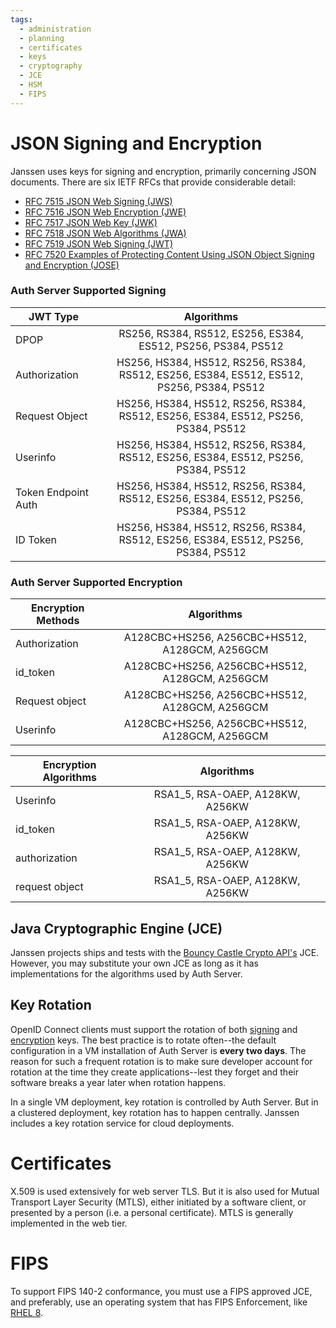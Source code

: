 ```yaml
---
tags:
  - administration
  - planning
  - certificates
  - keys
  - cryptography
  - JCE
  - HSM
  - FIPS
---
```


# JSON Signing and Encryption

Janssen uses keys for signing and encryption, primarily concerning
JSON documents. There are six IETF RFCs that provide considerable detail:

* [RFC 7515 JSON Web Signing (JWS)](https://www.rfc-editor.org/rfc/rfc7515)
* [RFC 7516 JSON Web Encryption (JWE)](https://www.rfc-editor.org/rfc/rfc7516)
* [RFC 7517 JSON Web Key (JWK)](https://www.rfc-editor.org/rfc/rfc7517)
* [RFC 7518 JSON Web Algorithms (JWA)](https://www.rfc-editor.org/rfc/rfc7518)
* [RFC 7519 JSON Web Signing (JWT)](https://www.rfc-editor.org/rfc/rfc7519)
* [RFC 7520 Examples of Protecting Content Using JSON Object Signing and Encryption (JOSE)](https://www.rfc-editor.org/rfc/rfc7520)

### Auth Server Supported Signing

| JWT Type     | Algorithms    |
| ------------- |:-------------:|
| DPOP     | RS256, RS384, RS512, ES256, ES384, ES512, PS256, PS384, PS512 |
| Authorization  | HS256, HS384, HS512, RS256, RS384, RS512, ES256, ES384, ES512, ES512, PS256, PS384, PS512      |
| Request Object  | HS256, HS384, HS512, RS256, RS384, RS512, ES256, ES384, ES512, PS256, PS384, PS512      |
| Userinfo  | HS256, HS384, HS512, RS256, RS384, RS512, ES256, ES384, ES512, PS256, PS384, PS512       |
| Token Endpoint Auth | HS256, HS384, HS512, RS256, RS384, RS512, ES256, ES384, ES512, PS256, PS384, PS512   |
| ID Token  | HS256, HS384, HS512, RS256, RS384, RS512, ES256, ES384, ES512, PS256, PS384, PS512 |

### Auth Server Supported Encryption

| Encryption Methods   | Algorithms    |
| ------------- |:-------------:|
| Authorization |  A128CBC+HS256, A256CBC+HS512, A128GCM, A256GCM |
| id_token  | A128CBC+HS256, A256CBC+HS512, A128GCM, A256GCM |
| Request object  | A128CBC+HS256, A256CBC+HS512, A128GCM, A256GCM |
| Userinfo | A128CBC+HS256, A256CBC+HS512, A128GCM, A256GCM |

| Encryption Algorithms   | Algorithms    |
| ------------- |:-------------:|
| Userinfo |RSA1_5, RSA-OAEP, A128KW, A256KW|
| id_token |RSA1_5, RSA-OAEP, A128KW, A256KW|
| authorization | RSA1_5, RSA-OAEP, A128KW, A256KW |
| request object | RSA1_5, RSA-OAEP, A128KW, A256KW |

## Java Cryptographic Engine (JCE)

Janssen projects ships and tests with the
[Bouncy Castle Crypto API's](https://www.bouncycastle.org/) JCE. However, you
may substitute your own JCE as long as it has implementations for the algorithms
used by Auth Server.

## Key Rotation

OpenID Connect clients must support the rotation of both
[signing](https://openid.net/specs/openid-connect-core-1_0.html#RotateSigKeys) and
[encryption](https://openid.net/specs/openid-connect-core-1_0.html#RotateEncKeys)
keys. The best practice is to rotate often--the default configuration in
a VM installation of Auth Server is **every two days**. The reason for such a
frequent rotation is to make sure developer account for rotation at the time
they create applications--lest they forget and their software breaks a year
later when rotation happens.

In a single VM deployment, key rotation is controlled by Auth Server. But in a
clustered deployment, key rotation has to happen centrally. Janssen includes a
key rotation service for cloud deployments.

# Certificates

X.509 is used extensively for web server TLS. But it is also used for Mutual
Transport Layer Security (MTLS), either initiated by a software client, or
presented by a person (i.e. a personal certificate). MTLS is generally
implemented in the web tier.

# FIPS

To support FIPS 140-2 conformance, you must use a FIPS approved JCE, and
preferably, use an operating system that has FIPS Enforcement, like
[RHEL 8](https://access.redhat.com/documentation/en-us/red_hat_enterprise_linux/8/html/security_hardening/assembly_installing-a-rhel-8-system-with-fips-mode-enabled_security-hardening).
